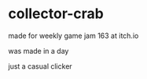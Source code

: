 # collector-crab
made for weekly game jam 163 at itch.io


was made in a day 


just a casual clicker 
